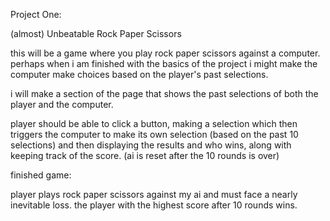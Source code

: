 Project One:

(almost) Unbeatable Rock Paper Scissors

this will be a game where you play rock paper scissors against a computer. perhaps when i am finished with the basics of the project i might make the computer make choices based on the player's past selections.

i will make a section of the page that shows the past selections of both the player and the computer.

player should be able to click a button, making a selection which then triggers the computer to make its own selection (based on the past 10 selections) and then displaying the results and who wins, along with keeping track of the score. (ai is reset after the 10 rounds is over)



finished game: 

player plays rock paper scissors against my ai and must face a nearly inevitable loss. the player with the highest score after 10 rounds wins. 